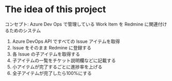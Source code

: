 # The idea of this project

コンセプト: Azure Dev Ops で管理している Work Item を Redmine に関連付けるためのシステム

1. Azure DevOps API ですべての Issue アイテムを取得
2. Issue をそのまま Redmine に登録する
3. 各 Issue の子アイテムを取得する
4. 子アイテムの一覧をチケット説明欄などに記載する
5. 小アイテムが完了するごとに進捗率を上げる
6. 全子アイテムが完了したら100%にする
